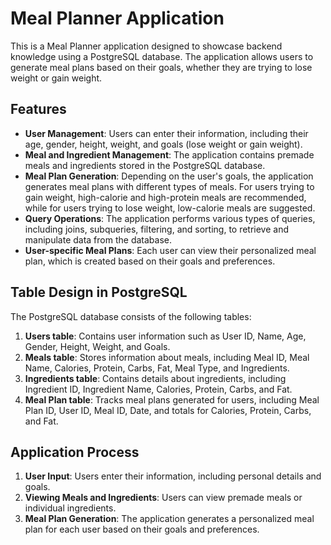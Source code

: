 # Meal Planner Application

This is a Meal Planner application designed to showcase backend knowledge using a PostgreSQL database. The application allows users to generate meal plans based on their goals, whether they are trying to lose weight or gain weight.

## Features

- **User Management**: Users can enter their information, including their age, gender, height, weight, and goals (lose weight or gain weight).
- **Meal and Ingredient Management**: The application contains premade meals and ingredients stored in the PostgreSQL database.
- **Meal Plan Generation**: Depending on the user's goals, the application generates meal plans with different types of meals. For users trying to gain weight, high-calorie and high-protein meals are recommended, while for users trying to lose weight, low-calorie meals are suggested.
- **Query Operations**: The application performs various types of queries, including joins, subqueries, filtering, and sorting, to retrieve and manipulate data from the database.
- **User-specific Meal Plans**: Each user can view their personalized meal plan, which is created based on their goals and preferences.

## Table Design in PostgreSQL

The PostgreSQL database consists of the following tables:

1. **Users table**: Contains user information such as User ID, Name, Age, Gender, Height, Weight, and Goals.
2. **Meals table**: Stores information about meals, including Meal ID, Meal Name, Calories, Protein, Carbs, Fat, Meal Type, and Ingredients.
3. **Ingredients table**: Contains details about ingredients, including Ingredient ID, Ingredient Name, Calories, Protein, Carbs, and Fat.
4. **Meal Plan table**: Tracks meal plans generated for users, including Meal Plan ID, User ID, Meal ID, Date, and totals for Calories, Protein, Carbs, and Fat.

## Application Process

1. **User Input**: Users enter their information, including personal details and goals.
2. **Viewing Meals and Ingredients**: Users can view premade meals or individual ingredients.
3. **Meal Plan Generation**: The application generates a personalized meal plan for each user based on their goals and preferences.



